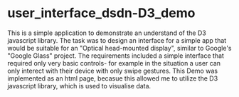 # user_interface_dsdn-D3_demo

This is a simple application to demonstrate an understand of the D3 javascript library.
The task was to design an interface for a simple app that would be suitable for an "Optical head-mounted display", similar to Google's "Google Glass" project. The requirements included a simple interface that required only very basic controls- for example in the situation a user can only interect with their device with only swipe gestures. 
This Demo was implemented as an html page, becasue this allowed me to utilize the D3 javascript library, which is used to visualise data. 
